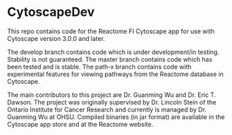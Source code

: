 CytoscapeDev
============
This repo contains code for the Reactome FI Cytoscape app for use with Cytoscape version 3.0.0 and later.

The develop branch contains code which is under development/in testing. Stability is not guaranteed.
The master branch contains code which has been tested and is stable.
The path-x branch contains code with experimental features for viewing pathways from the Reactome
database in Cytoscape.

The main contributors to this project are Dr. Guanming Wu and Dr. Eric T. Dawson.
The project was originally supervised by Dr. Lincoln Stein of the Ontario Institute for Cancer Research and currently is managed by Dr. Guanming Wu at OHSU.
Compiled binaries (in jar format) are available in the Cytoscape app store and at the
Reactome website.

